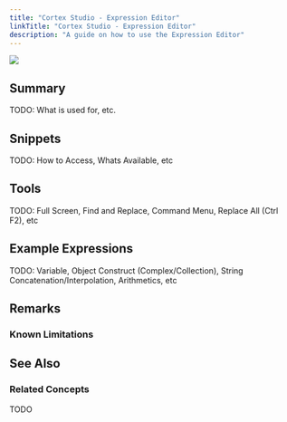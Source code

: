 ```yaml
---
title: "Cortex Studio - Expression Editor"
linkTitle: "Cortex Studio - Expression Editor"
description: "A guide on how to use the Expression Editor"
---
```


<img src="/images/work-in-progress.jpg">

## Summary

TODO: What is used for, etc.

## Snippets

TODO: How to Access, Whats Available, etc

## Tools

TODO: Full Screen, Find and Replace, Command Menu, Replace All (Ctrl F2), etc

## Example Expressions

TODO: Variable, Object Construct (Complex/Collection), String Concatenation/Interpolation, Arithmetics, etc

## Remarks

### Known Limitations

## See Also

### Related Concepts

TODO
